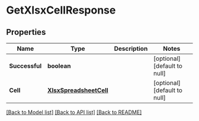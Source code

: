 # GetXlsxCellResponse

## Properties
Name | Type | Description | Notes
------------ | ------------- | ------------- | -------------
**Successful** | **boolean** |  | [optional] [default to null]
**Cell** | [**XlsxSpreadsheetCell**](XlsxSpreadsheetCell.md) |  | [optional] [default to null]

[[Back to Model list]](../README.md#documentation-for-models) [[Back to API list]](../README.md#documentation-for-api-endpoints) [[Back to README]](../README.md)


